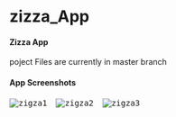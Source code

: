 # zizza_App
#### Zizza App
poject Files are currently in master branch
#### App Screenshots
<kbd>![zigza1](https://user-images.githubusercontent.com/90906602/136983560-c5ed17dd-5ba4-4b6c-afea-86313476ed65.PNG)</kbd>
&nbsp;&nbsp;  <kbd>![zigza2](https://user-images.githubusercontent.com/90906602/136983616-2b9a5c40-0036-4f9e-934e-e706fbe7cea2.PNG)</kbd> &nbsp;&nbsp;  <kbd>![zigza3](https://user-images.githubusercontent.com/90906602/136983755-68ecb4d4-659f-45c9-9486-d2c085894f25.PNG)</kbd>
